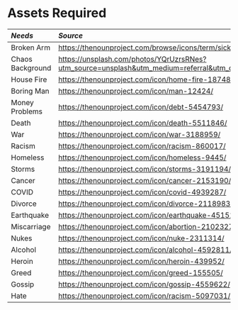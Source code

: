 # **Assets Required**
|*Needs*| *Source*|
|:-----|:---------|
|Broken Arm|https://thenounproject.com/browse/icons/term/sick/
|Chaos Background | https://unsplash.com/photos/YQrUzrsRNes?utm_source=unsplash&utm_medium=referral&utm_content=creditShareLink
|House Fire | https://thenounproject.com/icon/home-fire-1874811/
|Boring Man | https://thenounproject.com/icon/man-12424/
|Money Problems | https://thenounproject.com/icon/debt-5454793/
|Death| https://thenounproject.com/icon/death-5511846/
|War| https://thenounproject.com/icon/war-3188959/
|Racism| https://thenounproject.com/icon/racism-860017/
|Homeless| https://thenounproject.com/icon/homeless-9445/
|Storms |https://thenounproject.com/icon/storms-3191194/
|Cancer | https://thenounproject.com/icon/cancer-2153190/
|COVID| https://thenounproject.com/icon/covid-4939287/
|Divorce| https://thenounproject.com/icon/divorce-2118983/
|Earthquake| https://thenounproject.com/icon/earthquake-4515140/
|Miscarriage| https://thenounproject.com/icon/abortion-2102327/
|Nukes| https://thenounproject.com/icon/nuke-2311314/
|Alcohol | https://thenounproject.com/icon/alcohol-4592811/
|Heroin | https://thenounproject.com/icon/heroin-439952/
|Greed | https://thenounproject.com/icon/greed-155505/
|Gossip | https://thenounproject.com/icon/gossip-4559622/
|Hate | https://thenounproject.com/icon/racism-5097031/